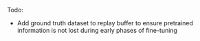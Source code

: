 Todo:
- Add ground truth dataset to replay buffer to ensure pretrained information is not lost during early phases of fine-tuning
